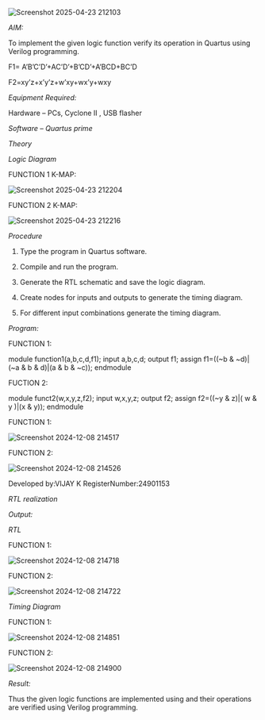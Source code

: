 ![Screenshot 2025-04-23 212103](https://github.com/user-attachments/assets/87a9fefe-7981-4281-8cb2-6269cc9ca253)

*AIM:*

To implement the given logic function verify its operation in Quartus using Verilog programming.

F1= A’B’C’D’+AC’D’+B’CD’+A’BCD+BC’D 

F2=xy’z+x’y’z+w’xy+wx’y+wxy

*Equipment Required:*

Hardware – PCs, Cyclone II , USB flasher

*Software – Quartus prime*

*Theory*

*Logic Diagram*

FUNCTION 1 K-MAP:

![Screenshot 2025-04-23 212204](https://github.com/user-attachments/assets/fff474d9-6fe1-424d-b5ba-b6444c8f593c)

FUNCTION 2 K-MAP:

![Screenshot 2025-04-23 212216](https://github.com/user-attachments/assets/06f8cb51-f033-47fb-b4e9-b55ff6adcfe4)



*Procedure*

1.	Type the program in Quartus software.

2.	Compile and run the program.

3.	Generate the RTL schematic and save the logic diagram.

4.	Create nodes for inputs and outputs to generate the timing diagram.

5.	For different input combinations generate the timing diagram.


*Program:*



 FUNCTION 1:

 module function1(a,b,c,d,f1);
 input a,b,c,d;
 output f1;
 assign f1=((~b & ~d)|(~a & b & d)|(a & b & ~c));
 endmodule

 FUCTION 2:

 module funct2(w,x,y,z,f2);
 input w,x,y,z;
 output f2;
 assign f2=((~y & z)|( w & y )|(x & y));
 endmodule



FUNCTION 1:


![Screenshot 2024-12-08 214517](https://github.com/user-attachments/assets/1d07ede7-c7f7-4db2-9509-d8120929dc72)

FUNCTION 2:

![Screenshot 2024-12-08 214526](https://github.com/user-attachments/assets/3042b310-372a-406a-81c5-f9e8967a2b33)




Developed by:VIJAY K
RegisterNumber:24901153



*RTL realization*

*Output:*

*RTL*

FUNCTION 1:

![Screenshot 2024-12-08 214718](https://github.com/user-attachments/assets/2f9524a5-b738-4af8-b4f2-2836902b789a)

FUNCTION 2:

![Screenshot 2024-12-08 214722](https://github.com/user-attachments/assets/4ff42f59-5c9b-444f-94c9-2b4100f09b86)


*Timing Diagram*

FUNCTION 1:

![Screenshot 2024-12-08 214851](https://github.com/user-attachments/assets/1ca11228-6830-4995-9d45-1a0de0093cea)


FUNCTION 2:

![Screenshot 2024-12-08 214900](https://github.com/user-attachments/assets/fe854bb8-d7a7-44fb-9869-14b0b571d16f)

*Result:*

Thus the given logic functions are implemented using and their operations are verified using Verilog programming.

